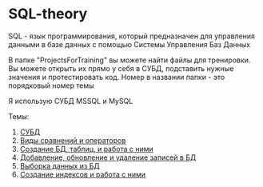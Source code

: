 # SQL-theory
SQL - язык программирования, который предназначен для управления данными в базе данных с помощью Системы Управления Баз Данных

В папке "ProjectsForTraining" вы можете найти файлы для тренировки. Вы можете открыть их прямо у себя в СУБД, подставить нужные значения и протестировать код. Номер в названии папки - это порядковый номер темы

Я использую СУБД MSSQL и MySQL

Темы:
1. [СУБД](https://github.com/Barsuchek/SQL-theory/blob/main/Info/СУБД.md)
2. [Виды сравнений и операторов](https://github.com/Barsuchek/SQL-theory/blob/main/Info/Виды.md)
3. [Создание БД, таблиц, и работа с ними](https://github.com/Barsuchek/SQL-theory/blob/main/Info/СозданиеБД.md)
4. [Добавление, обновление и удаление записей в БД](https://github.com/Barsuchek/SQL-theory/blob/main/Info/ЗаписиБД.md)
5. [Выборка данных из БД](https://github.com/Barsuchek/SQL-theory/blob/main/Info/ВыборкаДанных.md)
6. [Создание индексов и работа с ними](https://github.com/Barsuchek/SQL-theory/blob/main/Info/Индексы.md)